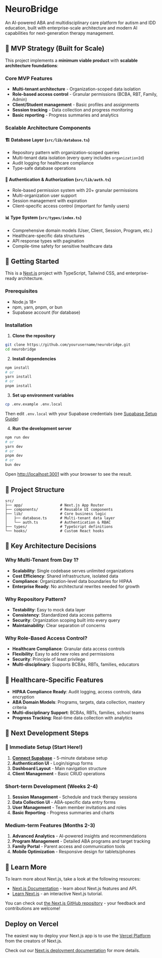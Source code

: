 # NeuroBridge

An AI-powered ABA and multidisciplinary care platform for autism and IDD education, built with enterprise-scale architecture and modern AI capabilities for next-generation therapy management.

## 🎯 MVP Strategy (Built for Scale)

This project implements a **minimum viable product** with **scalable architecture foundations**:

### Core MVP Features
- **Multi-tenant architecture** - Organization-scoped data isolation
- **Role-based access control** - Granular permissions (BCBA, RBT, Family, Admin)
- **Client/Student management** - Basic profiles and assignments  
- **Session tracking** - Data collection and progress monitoring
- **Basic reporting** - Progress summaries and analytics

### Scalable Architecture Components

#### 🏗️ **Database Layer** (`src/lib/database.ts`)
- Repository pattern with organization-scoped queries
- Multi-tenant data isolation (every query includes `organizationId`)
- Audit logging for healthcare compliance
- Type-safe database operations

#### 🔐 **Authentication & Authorization** (`src/lib/auth.ts`)
- Role-based permission system with 20+ granular permissions
- Multi-organization user support
- Session management with expiration
- Client-specific access control (important for family users)

#### 📊 **Type System** (`src/types/index.ts`)
- Comprehensive domain models (User, Client, Session, Program, etc.)
- Healthcare-specific data structures
- API response types with pagination
- Compile-time safety for sensitive healthcare data

## 🚀 Getting Started

This is a [Next.js](https://nextjs.org) project with TypeScript, Tailwind CSS, and enterprise-ready architecture.

### Prerequisites
- Node.js 18+ 
- npm, yarn, pnpm, or bun
- Supabase account (for database)

### Installation

1. **Clone the repository**
```bash
git clone https://github.com/yourusername/neurobridge.git
cd neurobridge
```

2. **Install dependencies**
```bash
npm install
# or
yarn install
# or
pnpm install
```

3. **Set up environment variables**
```bash
cp .env.example .env.local
```
Then edit `.env.local` with your Supabase credentials (see [Supabase Setup Guide](./SUPABASE_SETUP.md))

4. **Run the development server**
```bash
npm run dev
# or
yarn dev
# or
pnpm dev
# or
bun dev
```

Open [http://localhost:3001](http://localhost:3001) with your browser to see the result.

## 📁 Project Structure

```
src/
├── app/                 # Next.js App Router
├── components/          # Reusable UI components
├── lib/                 # Core business logic
│   ├── database.ts      # Multi-tenant data layer
│   └── auth.ts          # Authentication & RBAC
├── types/               # TypeScript definitions
└── hooks/               # Custom React hooks
```

## 🔧 Key Architecture Decisions

### Why Multi-Tenant from Day 1?
- **Scalability**: Single codebase serves unlimited organizations
- **Cost Efficiency**: Shared infrastructure, isolated data
- **Compliance**: Organization-level data boundaries for HIPAA
- **Enterprise Ready**: No architectural rewrites needed for growth

### Why Repository Pattern?
- **Testability**: Easy to mock data layer
- **Consistency**: Standardized data access patterns
- **Security**: Organization scoping built into every query
- **Maintainability**: Clear separation of concerns

### Why Role-Based Access Control?
- **Healthcare Compliance**: Granular data access controls
- **Flexibility**: Easy to add new roles and permissions
- **Security**: Principle of least privilege
- **Multi-disciplinary**: Supports BCBAs, RBTs, families, educators

## 🏥 Healthcare-Specific Features

- **HIPAA Compliance Ready**: Audit logging, access controls, data encryption
- **ABA Domain Models**: Programs, targets, data collection, mastery criteria
- **Multi-disciplinary Support**: BCBAs, RBTs, families, school teams
- **Progress Tracking**: Real-time data collection with analytics

## 🎯 Next Development Steps

### 🚀 Immediate Setup (Start Here!)
1. **[Connect Supabase](./SUPABASE_SETUP.md)** - 5-minute database setup
2. **Authentication UI** - Login/signup forms
3. **Dashboard Layout** - Main navigation structure
4. **Client Management** - Basic CRUD operations

### Short-term Development (Weeks 2-4)
1. **Session Management** - Schedule and track therapy sessions
2. **Data Collection UI** - ABA-specific data entry forms
3. **User Management** - Team member invitations and roles
4. **Basic Reporting** - Progress summaries and charts

### Medium-term Features (Months 2-3)
1. **Advanced Analytics** - AI-powered insights and recommendations
2. **Program Management** - Detailed ABA programs and target tracking
3. **Family Portal** - Parent access and communication tools
4. **Mobile Optimization** - Responsive design for tablets/phones

## 🔗 Learn More

To learn more about Next.js, take a look at the following resources:

- [Next.js Documentation](https://nextjs.org/docs) - learn about Next.js features and API.
- [Learn Next.js](https://nextjs.org/learn) - an interactive Next.js tutorial.

You can check out [the Next.js GitHub repository](https://github.com/vercel/next.js) - your feedback and contributions are welcome!

## Deploy on Vercel

The easiest way to deploy your Next.js app is to use the [Vercel Platform](https://vercel.com/new?utm_medium=default-template&filter=next.js&utm_source=create-next-app&utm_campaign=create-next-app-readme) from the creators of Next.js.

Check out our [Next.js deployment documentation](https://nextjs.org/docs/app/building-your-application/deploying) for more details.
